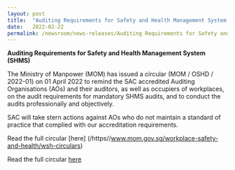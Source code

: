 ```yaml
---
layout: post
title:  "Auditing Requirements for Safety and Health Management System (SHMS)"
date:   2022-02-22
permalink: /newsroom/news-releases/Auditing Requirements for Safety and Health Management System (SHMS)
---
```


**Auditing Requirements for Safety and Health Management System (SHMS)**

The Ministry of Manpower (MOM) has issued a circular (MOM / OSHD / 2022-01) on 01 April 2022 to remind the SAC accredited Auditing Organisations (AOs) and their auditors, as well as occupiers of workplaces, on the audit requirements for mandatory SHMS audits, and to conduct the audits professionally and objectively.

SAC will take stern actions against AOs who do not maintain a standard of practice that complied with our accreditation requirements. 

Read the full circular [here] (/https//www.mom.gov.sg/workplace-safety-and-health/wsh-circulars)


Read the full circular [here](/https://www.mom.gov.sg/workplace-safety-and-health/wsh-circulars)


